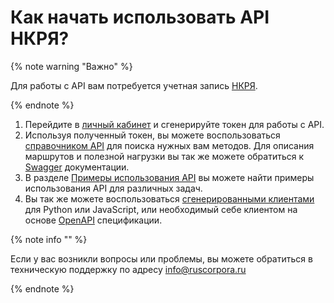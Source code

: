 # Как начать использовать API НКРЯ?

{% note warning "Важно" %}

Для работы с API вам потребуется учетная запись [НКРЯ](https://ruscorpora.ru/).

{% endnote %}

1. Перейдите в [личный кабинет](https://ruscorpora.ru/accounts/profile/for-devs) и сгенерируйте токен для работы с API.
2. Используя полученный токен, вы можете воспользоваться [справочником API](about-api/index.md) для поиска нужных вам методов. Для описания маршрутов и полезной нагрузки вы так же можете обратиться к [Swagger](https://ruscorpora.ru/api/v1/docs) документации.
3. В разделе [Примеры использования API](about-api/common-format.md#examples) вы можете найти примеры использования API для различных задач.
4. Вы так же можете воспользоваться [сгенерированными клиентами](about-api/clients.md) для Python или JavaScript, или необходимый себе клиентом на основе [OpenAPI](https://ruscorpora.ru/api/v1/openapi.json) спецификации.

{% note info "" %}

Если у вас возникли вопросы или проблемы, вы можете обратиться в техническую поддержку по адресу [info@ruscorpora.ru](mailto:info@ruscorpora.ru)

{% endnote %}